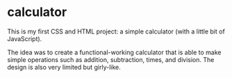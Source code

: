 # calculator
This is my first CSS and HTML project: a simple calculator (with a little bit of JavaScript).

The idea was to create a functional-working calculator that is able to make simple operations such as addition, subtraction, times, and division. The design is also very limited but girly-like.
